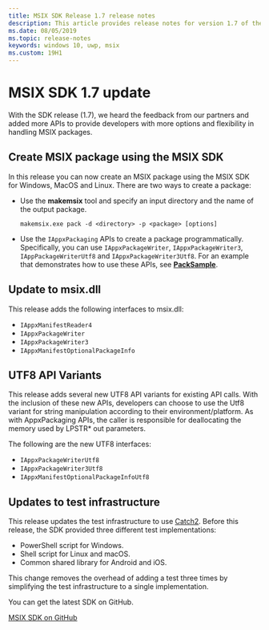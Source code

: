 ```yaml
---
title: MSIX SDK Release 1.7 release notes
description: This article provides release notes for version 1.7 of the MSIX SDK. This SDK is available on GitHub.
ms.date: 08/05/2019
ms.topic: release-notes
keywords: windows 10, uwp, msix
ms.custom: 19H1
---
```


# MSIX SDK 1.7 update

With the SDK release (1.7), we heard the feedback from our partners and added more APIs to provide developers with more options and flexibility in handling MSIX packages.

## Create MSIX package using the MSIX SDK

In this release you can now create an MSIX package using the MSIX SDK for Windows, MacOS and Linux. There are two ways to create a package:

- Use the **makemsix** tool and specify an input directory and the name of the output package.

    ```console
    makemsix.exe pack -d <directory> -p <package> [options]
    ```
    
- Use the `IAppxPackaging` APIs to create a package programmatically. Specifically, you can use `IAppxPackageWriter`, `IAppxPackageWriter3`, `IAppPackageWriterUtf8` and `IAppxPackageWriter3Utf8`. For an example that demonstrates how to use these APIs, see [**PackSample**](https://github.com/microsoft/msix-packaging/tree/master/sample/PackSample). 

## Update to msix.dll

This release adds the following interfaces to msix.dll:

- `IAppxManifestReader4`
- `IAppxPackageWriter`
- `IAppxPackageWriter3`
- `IAppxManifestOptionalPackageInfo`

## UTF8 API Variants

This release adds several new UTF8 API variants for existing API calls. With the inclusion of these new APIs, developers can choose to use the Utf8 variant for string manipulation according to their environment/platform. As with AppxPackaging APIs, the caller is responsible for deallocating the memory used by LPSTR* out parameters.

The following are the new UTF8 interfaces:

- `IAppxPackageWriterUtf8`
- `IAppxPackageWriter3Utf8`
- `IAppxManifestOptionalPackageInfoUtf8`

## Updates to test infrastructure

This release updates the test infrastructure to use [Catch2](https://github.com/catchorg/Catch2). Before this release, the SDK provided three different test implementations:

- PowerShell script for Windows.
- Shell script for Linux and macOS.
- Common shared library for Android and iOS.

This change removes the overhead of adding a test three times by simplifying the test infrastructure to a single implementation.

You can get the latest SDK on GitHub.

<div class="nextstepaction"><p><a class="x-hidden-focus" href="https://github.com/Microsoft/msix-packaging/tree/release_v1.7" data-linktype="external">MSIX SDK on GitHub</a></p></div>
